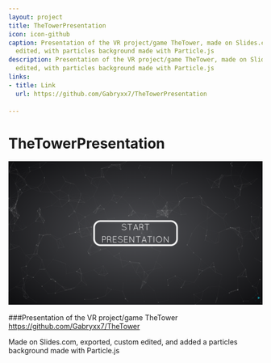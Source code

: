 ```yaml
---
layout: project
title: TheTowerPresentation
icon: icon-github
caption: Presentation of the VR project/game TheTower, made on Slides.com, custom
  edited, with particles background made with Particle.js
description: Presentation of the VR project/game TheTower, made on Slides.com, custom
  edited, with particles background made with Particle.js
links:
- title: Link
  url: https://github.com/Gabryxx7/TheTowerPresentation

---
```


# TheTowerPresentation

<img src="https://github.com/Gabryxx7/TheTowerPresentation/blob/master/Screenshot.png" alt="The Tower Logo" width="900"/><br/>


###Presentation of the VR project/game TheTower
https://github.com/Gabryxx7/TheTower

Made on Slides.com, exported, custom edited, and added a particles background made with Particle.js
